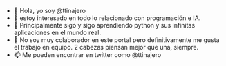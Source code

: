 - 👋 Hola, yo soy @ttinajero
- 👀 estoy interesado en todo lo relacionado con programación e IA.
- 🌱 Principalmente sigo y sigo aprendiendo python y sus infinitas aplicaciones en el mundo real.
- 💞️ No soy muy colaborador en este portal pero definitivamente me gusta el trabajo en equipo. 2  cabezas piensan mejor que una, siempre.
- 📫 Me pueden encontrar en twitter como @ttinajero
